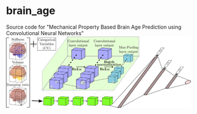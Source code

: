 # brain_age
Source code for "Mechanical Property Based Brain Age Prediction using Convolutional Neural Networks"
![Alt text](figs/diagram_brain_age_multimodal.svg?raw=true "Convolutional Neural Network Architecture")
